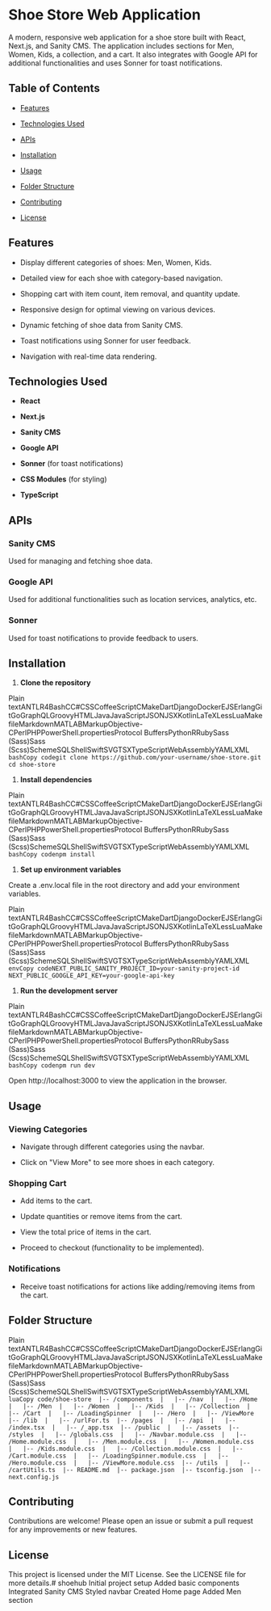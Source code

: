 Shoe Store Web Application
==========================

A modern, responsive web application for a shoe store built with React, Next.js, and Sanity CMS. The application includes sections for Men, Women, Kids, a collection, and a cart. It also integrates with Google API for additional functionalities and uses Sonner for toast notifications.

Table of Contents
-----------------

*   [Features](#features)
    
*   [Technologies Used](#technologies-used)
    
*   [APIs](#apis)
    
*   [Installation](#installation)
    
*   [Usage](#usage)
    
*   [Folder Structure](#folder-structure)
    
*   [Contributing](#contributing)
    
*   [License](#license)
    

Features
--------

*   Display different categories of shoes: Men, Women, Kids.
    
*   Detailed view for each shoe with category-based navigation.
    
*   Shopping cart with item count, item removal, and quantity update.
    
*   Responsive design for optimal viewing on various devices.
    
*   Dynamic fetching of shoe data from Sanity CMS.
    
*   Toast notifications using Sonner for user feedback.
    
*   Navigation with real-time data rendering.
    

Technologies Used
-----------------

*   **React**
    
*   **Next.js**
    
*   **Sanity CMS**
    
*   **Google API**
    
*   **Sonner** (for toast notifications)
    
*   **CSS Modules** (for styling)
    
*   **TypeScript**
    

APIs
----

### Sanity CMS

Used for managing and fetching shoe data.

### Google API

Used for additional functionalities such as location services, analytics, etc.

### Sonner

Used for toast notifications to provide feedback to users.

Installation
------------

1.  **Clone the repository**
    

Plain textANTLR4BashCC#CSSCoffeeScriptCMakeDartDjangoDockerEJSErlangGitGoGraphQLGroovyHTMLJavaJavaScriptJSONJSXKotlinLaTeXLessLuaMakefileMarkdownMATLABMarkupObjective-CPerlPHPPowerShell.propertiesProtocol BuffersPythonRRubySass (Sass)Sass (Scss)SchemeSQLShellSwiftSVGTSXTypeScriptWebAssemblyYAMLXML`   bashCopy codegit clone https://github.com/your-username/shoe-store.git  cd shoe-store   `

1.  **Install dependencies**
    

Plain textANTLR4BashCC#CSSCoffeeScriptCMakeDartDjangoDockerEJSErlangGitGoGraphQLGroovyHTMLJavaJavaScriptJSONJSXKotlinLaTeXLessLuaMakefileMarkdownMATLABMarkupObjective-CPerlPHPPowerShell.propertiesProtocol BuffersPythonRRubySass (Sass)Sass (Scss)SchemeSQLShellSwiftSVGTSXTypeScriptWebAssemblyYAMLXML`   bashCopy codenpm install   `

1.  **Set up environment variables**
    

Create a .env.local file in the root directory and add your environment variables.

Plain textANTLR4BashCC#CSSCoffeeScriptCMakeDartDjangoDockerEJSErlangGitGoGraphQLGroovyHTMLJavaJavaScriptJSONJSXKotlinLaTeXLessLuaMakefileMarkdownMATLABMarkupObjective-CPerlPHPPowerShell.propertiesProtocol BuffersPythonRRubySass (Sass)Sass (Scss)SchemeSQLShellSwiftSVGTSXTypeScriptWebAssemblyYAMLXML`   envCopy codeNEXT_PUBLIC_SANITY_PROJECT_ID=your-sanity-project-id  NEXT_PUBLIC_GOOGLE_API_KEY=your-google-api-key   `

1.  **Run the development server**
    

Plain textANTLR4BashCC#CSSCoffeeScriptCMakeDartDjangoDockerEJSErlangGitGoGraphQLGroovyHTMLJavaJavaScriptJSONJSXKotlinLaTeXLessLuaMakefileMarkdownMATLABMarkupObjective-CPerlPHPPowerShell.propertiesProtocol BuffersPythonRRubySass (Sass)Sass (Scss)SchemeSQLShellSwiftSVGTSXTypeScriptWebAssemblyYAMLXML`   bashCopy codenpm run dev   `

Open http://localhost:3000 to view the application in the browser.

Usage
-----

### Viewing Categories

*   Navigate through different categories using the navbar.
    
*   Click on "View More" to see more shoes in each category.
    

### Shopping Cart

*   Add items to the cart.
    
*   Update quantities or remove items from the cart.
    
*   View the total price of items in the cart.
    
*   Proceed to checkout (functionality to be implemented).
    

### Notifications

*   Receive toast notifications for actions like adding/removing items from the cart.
    

Folder Structure
----------------

Plain textANTLR4BashCC#CSSCoffeeScriptCMakeDartDjangoDockerEJSErlangGitGoGraphQLGroovyHTMLJavaJavaScriptJSONJSXKotlinLaTeXLessLuaMakefileMarkdownMATLABMarkupObjective-CPerlPHPPowerShell.propertiesProtocol BuffersPythonRRubySass (Sass)Sass (Scss)SchemeSQLShellSwiftSVGTSXTypeScriptWebAssemblyYAMLXML`   luaCopy code/shoe-store  |-- /components  |   |-- /nav  |   |-- /Home  |   |-- /Men  |   |-- /Women  |   |-- /Kids  |   |-- /Collection  |   |-- /Cart  |   |-- /LoadingSpinner  |   |-- /Hero  |   |-- /ViewMore  |-- /lib  |   |-- /urlFor.ts  |-- /pages  |   |-- /api  |   |-- /index.tsx  |   |-- /_app.tsx  |-- /public  |   |-- /assets  |-- /styles  |   |-- /globals.css  |   |-- /Navbar.module.css  |   |-- /Home.module.css  |   |-- /Men.module.css  |   |-- /Women.module.css  |   |-- /Kids.module.css  |   |-- /Collection.module.css  |   |-- /Cart.module.css  |   |-- /LoadingSpinner.module.css  |   |-- /Hero.module.css  |   |-- /ViewMore.module.css  |-- /utils  |   |-- /cartUtils.ts  |-- README.md  |-- package.json  |-- tsconfig.json  |-- next.config.js   `

Contributing
------------

Contributions are welcome! Please open an issue or submit a pull request for any improvements or new features.

License
-------

This project is licensed under the MIT License. See the LICENSE file for more details.# shoehub
Initial project setup
Added basic components
Integrated Sanity CMS
Styled navbar
Created Home page
Added Men section
